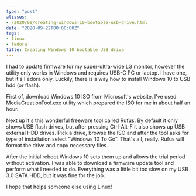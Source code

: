 ```yaml
---
type: "post"
aliases:
- /2020/09/creating-windows-10-bootable-usb-drive.html
date: "2020-09-22T00:00:00Z"
tags:
- linux
- fedora
title: Creating Windows 10 bootable USB drive
---
```


I had to update firmware for my super-ultra-wide LG monitor, however the utility only works in Windows and requires USB-C PC or laptop. I have one, but it's Fedora only. Luckily, there is a way how to install Windows 10 to USB hdd (or flash).

First of, download Windows 10 ISO from Microsoft's website. I've used MediaCreationTool.exe utility which prepared the ISO for me in about half an hour.

Next up it's this wonderful freeware tool called [Rufus](https://rufus.ie). By default it only shows USB flash drives, but after pressing Ctrl-Alt-F it also shows up USB external HDD drives. Pick a drive, browse the ISO and after the tool asks for type of installation select "Windows 10 To Go". That's all, really. Rufus will format the drive and copy necessary files.

After the initial reboot Windows 10 sets them up and allows the trial period without activation. I was able to download a firmware update tool and perform what I needed to do. Everything was a little bit too slow on my USB 3.0 SATA HDD, but it was fine for the job.

I hope that helps someone else using Linux!

